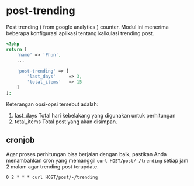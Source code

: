 # post-trending

Post trending ( from google analytics ) counter. Modul ini menerima beberapa konfigurasi
aplikasi tentang kalkulasi trending post.

```php
<?php
return [
    'name' => 'Phun',
    ...
    
    'post-trending' => [
        'last_days'     => 3,
        'total_items'   => 15
    ]
];
```

Keterangan opsi-opsi tersebut adalah:

1. last_days  Total hari kebelakang yang digunakan untuk perhitungan
1. total_items  Total post yang akan disimpan.

## cronjob

Agar proses perhitungan bisa berjalan dengan baik, pastikan Anda menambahkan cron
yang memanggil `curl HOST/post/-/trending` setiap jam 2 malam agar
trending post terupdate.

```
0 2 * * * curl HOST/post/-/trending
```